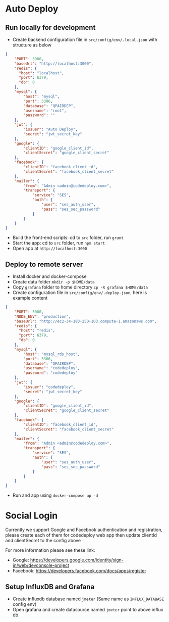 # Auto Deploy

## Run locally for development
- Create backend configuration file in `src/config/env/.local.json` with structure as below

```json
{
    "PORT": 3000,
    "baseUrl": "http://localhost:3000",
    "redis": {
      "host": "localhost",
      "port": 6379,
      "db": 0
    },
    "mysql": {
        "host": "mysql",
        "port": 3306,
        "database": "QPAIRDEP",
        "username": "root",
        "password": ""
    },
    "jwt": {
        "issuer": "Auto Deploy",
        "secret": "jwt_secret_key"
    },
    "google": {
        "clientID": "google_client_id",
        "clientSecret": "google_client_secret"
    },
    "facebook": {
        "clientID": "facebook_client_id",
        "clientSecret": "facebook_client_secret"
    },
    "mailer": {
        "from": "Admin <admin@codedeploy.com>",
        "transport": {
            "service": "SES",
            "auth": {
                "user": "ses_auth_user",
                "pass": "ses_sec_password"
            }
        }
    }
}
```
- Build the front-end scripts: cd to `src` folder, run `grunt`
- Start the app: cd to `src` folder, run `npm start`
- Open app at `http://localhost:3000`

## Deploy to remote server
- Install docker and docker-compose
- Create data folder `mkdir -p $HOME/data`
- Copy `grafana` folder to home directory `cp -R grafana $HOME/data`
- Create configuration file in `src/config/env/.deploy.json`, here is example content

```json
{
    "PORT": 3000,
    "NODE_ENV": "production",
    "baseUrl": "http://ec2-34-193-250-103.compute-1.amazonaws.com",
    "redis": {
      "host": "redis",
      "port": 6379,
      "db": 0
    },
    "mysql": {
        "host": "mysql_rds_host",
        "port": 3306,
        "database": "QPAIRDEP",
        "username": "codedeploy",
        "password": "codedeploy"
    },
    "jwt": {
        "issuer": "codedeploy",
        "secret": "jwt_secret_key"
    },
    "google": {
        "clientID": "google_client_id",
        "clientSecret": "google_client_secret"
    },
    "facebook": {
        "clientID": "facebook_client_id",
        "clientSecret": "facebook_client_secret"
    },
    "mailer": {
        "from": "Admin <admin@codedeploy.com>",
        "transport": {
            "service": "SES",
            "auth": {
                "user": "ses_auth_user",
                "pass": "ses_sec_password"
            }
        }
    }
}
```

- Run and app using `docker-compose up -d`

# Social Login

Currently we support Google and Facebook authentication and registration, please create each of them for
codedeploy web app then update clientId and clientSecret to the config above

For more information please see these link:

- Google: https://developers.google.com/identity/sign-in/web/devconsole-project
- Facebook: https://developers.facebook.com/docs/apps/register

## Setup InfluxDB and Grafana
- Create influxdb database named `jmeter` (Same name as `INFLUX_DATABASE` config env)
- Open grafana and create datasource named `jmeter` point to above influx db
